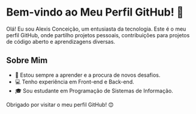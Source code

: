 # Bem-vindo ao Meu Perfil GitHub! 👋

Olá! Eu sou Alexis Conceição, um entusiasta da tecnologia. Este é o meu perfil GitHub, onde partilho projetos pessoais, contribuições para projetos de código aberto e aprendizagens diversas.

## Sobre Mim
- 🌱 Estou sempre a aprender e a procura de novos desafios.
- 💻 Tenho experiência em Front-end e Back-end.
- 🎓 Sou estudante em Programação de Sistemas de Informação.


Obrigado por visitar o meu perfil GitHub! 😊
